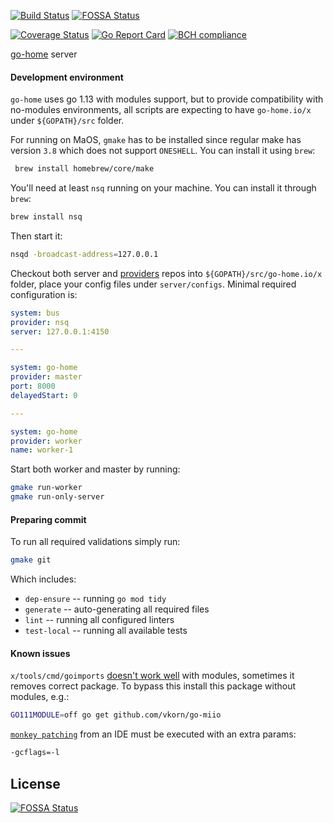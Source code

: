 [![Build Status](https://travis-ci.com/go-home-io/server.svg?branch=master)](https://travis-ci.com/go-home-io/server) [![FOSSA Status](https://app.fossa.io/api/projects/git%2Bgithub.com%2Fgo-home-io%2Fserver.svg?type=shield)](https://app.fossa.io/projects/git%2Bgithub.com%2Fgo-home-io%2Fserver?ref=badge_shield)

[![Coverage Status](https://img.shields.io/coveralls/github/go-home-io/server/master.svg)](https://coveralls.io/github/go-home-io/server?branch=master) 
[![Go Report Card](https://goreportcard.com/badge/github.com/go-home-io/server)](https://goreportcard.com/report/github.com/go-home-io/server)
[![BCH compliance](https://bettercodehub.com/edge/badge/go-home-io/server?branch=master)](https://bettercodehub.com/) 

[go-home](https://go-home.io) server

#### Development environment 

`go-home` uses go 1.13 with modules support, but to provide compatibility with no-modules environments, all scripts are expecting to have `go-home.io/x` under `${GOPATH}/src` folder.

For running on MaOS, `gmake` has to be installed since regular make has version `3.8` which does not support `ONESHELL`. You can install it using `brew`:

```bash
 brew install homebrew/core/make
 ```
  
You'll need at least `nsq` running on your machine. You can install it through `brew`: 

```bash
brew install nsq
```

Then start it: 

```bash
nsqd -broadcast-address=127.0.0.1
```

Checkout both server and [providers](https://github.com/go-home-io/providers) repos into `${GOPATH}/src/go-home.io/x` folder, place your config files under `server/configs`. Minimal required configuration is: 

```yaml
system: bus
provider: nsq
server: 127.0.0.1:4150

---

system: go-home
provider: master
port: 8000
delayedStart: 0

---

system: go-home
provider: worker
name: worker-1
```

Start both worker and master by running: 

```bash
gmake run-worker
gmake run-only-server
```

#### Preparing commit

To run all required validations simply run:

```bash
gmake git
```

Which includes: 
* `dep-ensure` -- running `go mod tidy`
* `generate` -- auto-generating all required files
* `lint` -- running all configured linters
* `test-local` -- running all available tests


#### Known issues

`x/tools/cmd/goimports` [doesn't work well](https://github.com/golang/go/issues/26882) with modules, sometimes it removes correct package. To bypass this install this package without modules, e.g.: 

```bash
GO111MODULE=off go get github.com/vkorn/go-miio
```

[`monkey patching`](https://github.com/bouk/monkey) from an IDE must be executed with an extra params: 

```bash
-gcflags=-l
```

## License
[![FOSSA Status](https://app.fossa.io/api/projects/git%2Bgithub.com%2Fgo-home-io%2Fserver.svg?type=large)](https://app.fossa.io/projects/git%2Bgithub.com%2Fgo-home-io%2Fserver?ref=badge_large)